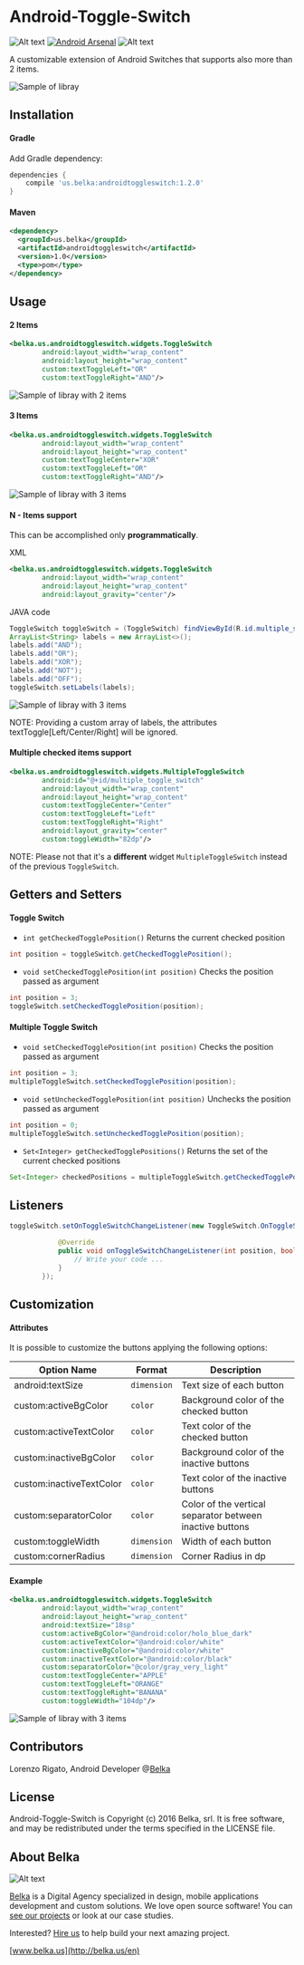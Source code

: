 # Android-Toggle-Switch

![Alt text](https://img.shields.io/badge/license-MIT-green.svg?style=flat)
[![Android Arsenal](https://img.shields.io/badge/Android%20Arsenal-Android%20Toggle%20Switch-brightgreen.svg?style=flat)](http://android-arsenal.com/details/1/3235)
![Alt text](http://www.android-gems.com/badge/BelkaLab/Android-Toggle-Switch.svg)


A customizable extension of Android Switches that supports also more than 2 items.

![Sample of libray](docs/screen.jpg)


## Installation

#### Gradle
Add Gradle dependency:

```groovy
dependencies {
	compile 'us.belka:androidtoggleswitch:1.2.0'
}
```

#### Maven
```xml
<dependency>
  <groupId>us.belka</groupId>
  <artifactId>androidtoggleswitch</artifactId>
  <version>1.0</version>
  <type>pom</type>
</dependency>
```

## Usage

#### 2 Items 

```xml
<belka.us.androidtoggleswitch.widgets.ToggleSwitch
        android:layout_width="wrap_content"
        android:layout_height="wrap_content"
        custom:textToggleLeft="OR"
        custom:textToggleRight="AND"/>
```

![Sample of libray with 2 items](docs/2_items.gif)

#### 3 Items

```xml
<belka.us.androidtoggleswitch.widgets.ToggleSwitch
        android:layout_width="wrap_content"
        android:layout_height="wrap_content"
        custom:textToggleCenter="XOR"
        custom:textToggleLeft="OR"
        custom:textToggleRight="AND"/>
```

![Sample of libray with 3 items](docs/3_items.gif)

#### N - Items support

This can be accomplished only **programmatically**.

XML
```xml
<belka.us.androidtoggleswitch.widgets.ToggleSwitch
        android:layout_width="wrap_content"
        android:layout_height="wrap_content"
        android:layout_gravity="center"/>
```

JAVA code
```java
ToggleSwitch toggleSwitch = (ToggleSwitch) findViewById(R.id.multiple_switches);
ArrayList<String> labels = new ArrayList<>();
labels.add("AND");
labels.add("OR");
labels.add("XOR");
labels.add("NOT");
labels.add("OFF");
toggleSwitch.setLabels(labels);
```
![Sample of libray with 3 items](docs/n_items.gif)

NOTE: Providing a custom array of labels, the attributes textToggle[Left/Center/Right] will be ignored.

#### Multiple checked items support

```xml
<belka.us.androidtoggleswitch.widgets.MultipleToggleSwitch
        android:id="@+id/multiple_toggle_switch"
        android:layout_width="wrap_content"
        android:layout_height="wrap_content"
        custom:textToggleCenter="Center"
        custom:textToggleLeft="Left"
        custom:textToggleRight="Right"
        android:layout_gravity="center"
        custom:toggleWidth="82dp"/>                
```

NOTE: Please not that it's a **different** widget `MultipleToggleSwitch` instead of the previous `ToggleSwitch`.

## Getters and Setters


#### Toggle Switch

* `int getCheckedTogglePosition()` Returns the current checked position

```java
int position = toggleSwitch.getCheckedTogglePosition();
```

* `void setCheckedTogglePosition(int position)` Checks the position passed as argument

```java
int position = 3;
toggleSwitch.setCheckedTogglePosition(position);
```

#### Multiple Toggle Switch

* `void setCheckedTogglePosition(int position)` Checks the position passed as argument

```java
int position = 3;
multipleToggleSwitch.setCheckedTogglePosition(position);
```

* `void setUncheckedTogglePosition(int position)` Unchecks the position passed as argument

```java
int position = 0;
multipleToggleSwitch.setUncheckedTogglePosition(position);
```

* `Set<Integer> getCheckedTogglePositions()` Returns the set of the current checked positions

```java
Set<Integer> checkedPositions = multipleToggleSwitch.getCheckedTogglePositions();
```




## Listeners

```java
toggleSwitch.setOnToggleSwitchChangeListener(new ToggleSwitch.OnToggleSwitchChangeListener(){

            @Override
            public void onToggleSwitchChangeListener(int position, boolean isChecked) {
				// Write your code ... 
            }
        });
```



## Customization

#### Attributes

It is possible to customize the buttons applying the following options:


| Option Name      				| Format                 | Description                              |
| ---------------- 				| ---------------------- | -----------------------------            |
| android:textSize 				| `dimension`  	         | Text size of each button                 |
| custom:activeBgColor         | `color`               |  Background color of the checked button    |
| custom:activeTextColor       | `color`               | Text color of the checked button |
| custom:inactiveBgColor 		| `color`		         | Background color of the inactive buttons  |
| custom:inactiveTextColor     | `color`               | Text color of the inactive buttons       |
| custom:separatorColor        | `color`               | Color of the vertical separator between inactive buttons  |
| custom:toggleWidth    		| `dimension`           | Width of each button  |
| custom:cornerRadius			| `dimension`	         | Corner Radius in dp |

#### Example

```xml
<belka.us.androidtoggleswitch.widgets.ToggleSwitch
        android:layout_width="wrap_content"
        android:layout_height="wrap_content"
        android:textSize="18sp"
        custom:activeBgColor="@android:color/holo_blue_dark"
        custom:activeTextColor="@android:color/white"
        custom:inactiveBgColor="@android:color/white"
        custom:inactiveTextColor="@android:color/black"
        custom:separatorColor="@color/gray_very_light"
        custom:textToggleCenter="APPLE"
        custom:textToggleLeft="ORANGE"
        custom:textToggleRight="BANANA"
        custom:toggleWidth="104dp"/>
```

![Sample of libray with 3 items](docs/customized.gif)


## Contributors
Lorenzo Rigato, Android Developer @[Belka](https://github.com/BelkaLab)

## License
Android-Toggle-Switch is Copyright (c) 2016 Belka, srl. It is free software, and may be redistributed under the terms specified in the LICENSE file.  

## About Belka
![Alt text](http://s2.postimg.org/rcjk3hf5x/logo_rosso.jpg)

[Belka](http://belka.us/en) is a Digital Agency specialized in design, mobile applications development and custom solutions.
We love open source software! You can [see our projects](http://belka.us/en/portfolio/) or look at our case studies.

Interested? [Hire us](http://belka.us/en/contacts/) to help build your next amazing project.

[www.belka.us](http://belka.us/en)
